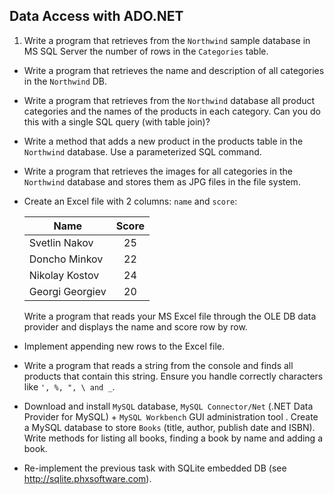 ## Data Access with ADO.NET

1. Write a program that retrieves from the `Northwind` sample database in MS SQL Server the number of  rows in the `Categories` table.
* Write a program that retrieves the name and description of all categories in the `Northwind` DB.
* Write a program that retrieves from the `Northwind` database all product categories and the names of the products in each category. Can you do this with a single SQL query (with table join)?
* Write a method that adds a new product in the products table in the `Northwind` database. Use a parameterized SQL command.
* Write a program that retrieves the images for all categories in the `Northwind` database and stores them as JPG files in the file system.
* Create an Excel file with 2 columns: `name` and `score`:

    | Name            | Score  |
    | --------------- |:------:|
    | Svetlin Nakov   | 25     |
    | Doncho Minkov   | 22     |
    | Nikolay Kostov  | 24     |
    | Georgi Georgiev | 20     |

    Write a program that reads your MS Excel file through the OLE DB data provider and displays the name and score row by row.
* Implement appending new rows to the Excel file.
* Write a program that reads a string from the console and finds all products that contain this string. Ensure you handle correctly characters like `', %, ", \ and _`.
* Download and install `MySQL` database, `MySQL Connector/Net` (.NET Data Provider for MySQL) + `MySQL Workbench` GUI administration tool . Create a MySQL database to store `Books` (title, author, publish date and ISBN). Write methods for listing all books, finding a book by name and adding a book.
* Re-implement the previous task with SQLite embedded DB (see http://sqlite.phxsoftware.com).